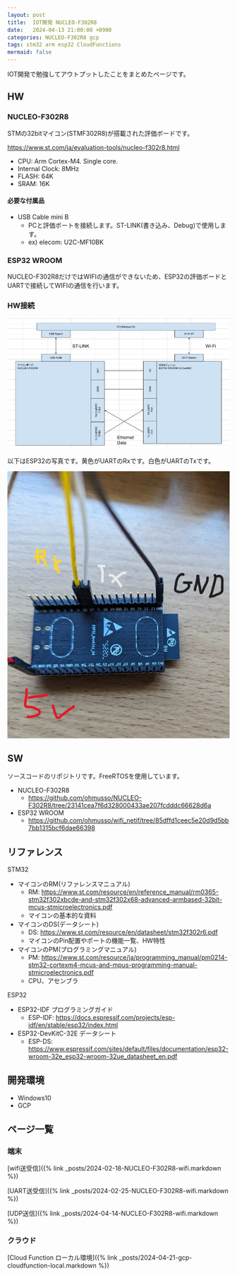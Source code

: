 ```yaml
---
layout: post
title:  IOT開発 NUCLEO-F302R8
date:   2024-04-13 21:00:00 +0900
categories: NUCLEO-F302R8 gcp
tags: stm32 arm esp32 CloudFunctions
mermaid: false
---
```


IOT開発で勉強してアウトプットしたことをまとめたページです。

## HW

### NUCLEO-F302R8

STMの32bitマイコン(STMF302R8)が搭載された評価ボードです。

<https://www.st.com/ja/evaluation-tools/nucleo-f302r8.html>

* CPU: Arm Cortex-M4. Single core.
* Internal Clock: 8MHz
* FLASH: 64K
* SRAM: 16K

#### 必要な付属品

* USB Cable mini B
  * PCと評価ボートを接続します。ST-LINK(書き込み、Debug)で使用します。
  * ex) elecom: U2C-MF10BK

### ESP32 WROOM

NUCLEO-F302R8だけではWIFIの通信ができないため、ESP32の評価ボードとUARTで接続してWIFIの通信を行います。

### HW接続

![HW接続](/assets//images/image-2024-03-03-ipv6-dhcp-hw.png)

以下はESP32の写真です。黄色がUARTのRxです。白色がUARTのTxです。

![ESPの写真](/assets/images/image-2024-04-14-ipv6-udp-hw-connection.png)

## SW

ソースコードのリポジトリです。FreeRTOSを使用しています。

* NUCLEO-F302R8
  * <https://github.com/ohmusso/NUCLEO-F302R8/tree/23141cea7f6d328000433ae207fcdddc66628d6a>
* ESP32 WROOM
  * <https://github.com/ohmusso/wifi_netif/tree/85dffd1ceec5e20d9d5bb7bb1315bcf6dae66398>

## リファレンス

STM32

* マイコンのRM(リファレンスマニュアル)
  * RM: <https://www.st.com/resource/en/reference_manual/rm0365-stm32f302xbcde-and-stm32f302x68-advanced-armbased-32bit-mcus-stmicroelectronics.pdf>
  * マイコンの基本的な資料
* マイコンのDS(データシート)
  * DS: <https://www.st.com/resource/en/datasheet/stm32f302r6.pdf>
  * マイコンのPin配置やポートの機能一覧、HW特性
* マイコンのPM(プログラミングマニュアル)
  * PM: <https://www.st.com/resource/ja/programming_manual/pm0214-stm32-cortexm4-mcus-and-mpus-programming-manual-stmicroelectronics.pdf>
  * CPU、アセンブラ

ESP32

* ESP32-IDF プログラミングガイド
  * ESP-IDF: <https://docs.espressif.com/projects/esp-idf/en/stable/esp32/index.html>
* ESP32-DevKitC-32E データシート
  * ESP-DS: <https://www.espressif.com/sites/default/files/documentation/esp32-wroom-32e_esp32-wroom-32ue_datasheet_en.pdf>

## 開発環境

* Windows10
* GCP

## ページ一覧

### 端末

[wifi送受信]({% link _posts/2024-02-18-NUCLEO-F302R8-wifi.markdown %})

[UART送受信]({% link _posts/2024-02-25-NUCLEO-F302R8-wifi.markdown %})

[UDP送信]({% link _posts/2024-04-14-NUCLEO-F302R8-wifi.markdown %})

### クラウド

[Cloud Function ローカル環境]({% link _posts/2024-04-21-gcp-cloudfunction-local.markdown %})
